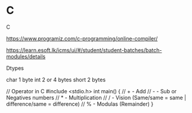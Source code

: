 # C
C

https://www.programiz.com/c-programming/online-compiler/

https://learn.esoft.lk/icms/ui/#/student/student-batches/batch-modules/details

Dtypes

char 1 byte
int 2 or 4 bytes
short 2 bytes

// Operator in C
#include <stdio.h>
int main() {
    // + - Add
    // - - Sub or Negatives numbers
    // * - Multiplication
    // / - Vision (Same/same = same | difference/same = difference)
    // % - Modulas (Remainder)
}
